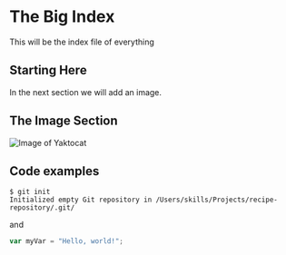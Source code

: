 # The Big Index

This will be the index file of everything

## Starting Here

In the next section we will add an image.

## The Image Section

![Image of Yaktocat](https://octodex.github.com/images/yaktocat.png)

## Code examples

```
$ git init
Initialized empty Git repository in /Users/skills/Projects/recipe-repository/.git/
```

and 

```javascript
var myVar = "Hello, world!";
```
